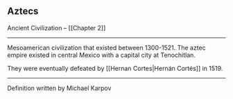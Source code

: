 ## Aztecs
Ancient Civilization – [[Chapter 2]]

---
Mesoamerican civilization that existed between 1300-1521.
The aztec empire existed in central Mexico with a capital city at Tenochitlan.

They were eventually defeated by [[Hernan Cortes|Hernán Cortés]] in 1519.

---
Definition written by Michael Karpov